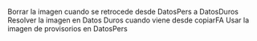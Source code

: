 Borrar la imagen cuando se retrocede desde DatosPers a DatosDuros
Resolver la imagen en Datos Duros cuando viene desde copiarFA
Usar la imagen de provisorios en DatosPers
